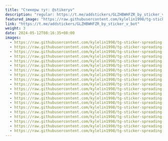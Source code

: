 ```yaml
---
title: "Стикеры тут: @stikeryv"
description: "regular: https://t.me/addstickers/GLZHBWHFZR_by_sticker_v_bot"
featured_image: "https://raw.githubusercontent.com/kylelin1998/tg-sticker-spreading-worldwide-images/main/img/26e504eb-fbc2-49c8-8c0c-213026286cad.jpg"
link: "https://t.me/addstickers/GLZHBWHFZR_by_sticker_v_bot"
weight: 3
date: 2024-05-12T08:16:35+08:00
images:
  - https://raw.githubusercontent.com/kylelin1998/tg-sticker-spreading-worldwide-images/main/img/26e504eb-fbc2-49c8-8c0c-213026286cad.jpg
  - https://raw.githubusercontent.com/kylelin1998/tg-sticker-spreading-worldwide-images/main/img/182d7b7a-6af9-4ea3-b3b0-e2e7392b701c.jpg
  - https://raw.githubusercontent.com/kylelin1998/tg-sticker-spreading-worldwide-images/main/img/bcfabe64-83fe-4a5b-977b-a502e0fe60fa.jpg
  - https://raw.githubusercontent.com/kylelin1998/tg-sticker-spreading-worldwide-images/main/img/551e929e-3c4d-4a36-8168-bfb2f076a02d.jpg
  - https://raw.githubusercontent.com/kylelin1998/tg-sticker-spreading-worldwide-images/main/img/892ce050-f3cb-40be-9da3-4f5cf328e9d9.jpg
  - https://raw.githubusercontent.com/kylelin1998/tg-sticker-spreading-worldwide-images/main/img/f5d872fd-3c6f-4bb1-8e1f-c165e75e028b.jpg
  - https://raw.githubusercontent.com/kylelin1998/tg-sticker-spreading-worldwide-images/main/img/2d19f4b5-6739-48eb-912d-5a7c531c11a4.jpg
  - https://raw.githubusercontent.com/kylelin1998/tg-sticker-spreading-worldwide-images/main/img/b97c4c83-f4ac-4705-94f7-e82e3b4c7e3a.jpg
  - https://raw.githubusercontent.com/kylelin1998/tg-sticker-spreading-worldwide-images/main/img/457dad58-1b4e-4ced-8141-dc91dcc6c1c3.jpg
  - https://raw.githubusercontent.com/kylelin1998/tg-sticker-spreading-worldwide-images/main/img/284fa483-e142-452f-ad45-8b17200642a6.jpg
  - https://raw.githubusercontent.com/kylelin1998/tg-sticker-spreading-worldwide-images/main/img/c6ab3eef-c447-43f0-974f-32b6185b8aaa.jpg
  - https://raw.githubusercontent.com/kylelin1998/tg-sticker-spreading-worldwide-images/main/img/42a3702d-c513-4998-88b0-53ef0a009635.jpg
  - https://raw.githubusercontent.com/kylelin1998/tg-sticker-spreading-worldwide-images/main/img/275d7429-eb96-4747-806b-0006fed43414.jpg
  - https://raw.githubusercontent.com/kylelin1998/tg-sticker-spreading-worldwide-images/main/img/5856b7fc-e64f-4485-ab6e-401a5cd7a322.jpg
  - https://raw.githubusercontent.com/kylelin1998/tg-sticker-spreading-worldwide-images/main/img/1f156ae4-71d7-4e73-a715-2664ac3c8258.jpg
  - https://raw.githubusercontent.com/kylelin1998/tg-sticker-spreading-worldwide-images/main/img/11114cc8-d909-4a28-b561-4303a3a307e2.jpg
  - https://raw.githubusercontent.com/kylelin1998/tg-sticker-spreading-worldwide-images/main/img/3f81beb4-52f7-46a2-acad-c769df2bf026.jpg
  - https://raw.githubusercontent.com/kylelin1998/tg-sticker-spreading-worldwide-images/main/img/196a2d8b-ce90-4b70-8175-5c235affa48c.jpg
  - https://raw.githubusercontent.com/kylelin1998/tg-sticker-spreading-worldwide-images/main/img/526617b7-7eff-4392-b507-bd80c6289c1b.jpg
  - https://raw.githubusercontent.com/kylelin1998/tg-sticker-spreading-worldwide-images/main/img/1c31d5ec-4bfb-44ee-87ac-9d32f1209482.jpg
---
```

